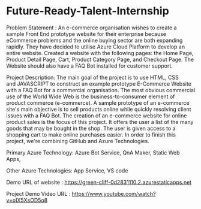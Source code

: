 # Future-Ready-Talent-Internship

Problem Statement :
An e-commerce organisation wishes to create a sample Front End prototype website for their enterprise because eCommerce problems and the online buying sector are both expanding rapidly. They have decided to utilise Azure Cloud Platform to develop an entire website. Created a website with the following pages: the Home Page, Product Detail Page, Cart, Product Category Page, and Checkout Page. The Website should also have a FAQ Bot installed for customer support.

Project Description:
The main goal of the project is to use HTML, CSS and JAVASCRIPT to construct an example prototype E-Commerce Website with a FAQ Bot for a commercial organisation. The most obvious commercial use of the World Wide Web is the business-to-consumer element of product commerce (e-commerce). A sample prototype of an e-commerce site's main objective is to sell products online while quickly resolving client issues with a FAQ Bot. The creation of an e-commerce website for online product sales is the focus of this project. It offers the user a list of the many goods that may be bought in the shop. The user is given access to a shopping cart to make online purchases easier. In order to finish this project, we're combining GitHub and Azure Technologies.

Primary Azure Technology:
Azure Bot Service, QnA Maker, Static Web Apps,

Other Azure Technologies:
App Service, VS code

Demo URL of website : https://green-cliff-0d2831110.2.azurestaticapps.net

Project Demo Video URL : https://www.youtube.com/watch?v=oIX5XsOD5o8
